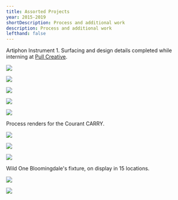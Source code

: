 ```yaml
---
title: Assorted Projects
year: 2015-2019
shortDescription: Process and additional work
description: Process and additional work
lefthand: false
---
```

Artiphon Instrument 1. Surfacing and design details completed while interning at [Pull Creative](http://www.pullcreative.com/).

![](/assets/ferrante_design_asst_projects_001.jpg)

![](/assets/ferrante_design_asst_projects_002.jpg)

![](/assets/ferrante_design_asst_projects_003.jpg)

![](/assets/ferrante_design_asst_projects_004.jpg)

![](/assets/ferrante_design_asst_projects_005.jpg)

Process renders for the Courant CARRY.

![](/assets/ferrante_design_asst_projects_006.jpg)

![](/assets/ferrante_design_asst_projects_007.jpg)

![](/assets/ferrante_design_asst_projects_008.jpg)

Wild One Bloomingdale's fixture, on display in 15 locations.

![](/assets/ferrante_design_asst_projects_009.jpg)

![](/assets/ferrante_design_asst_projects_010.jpg)
